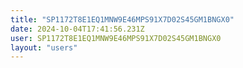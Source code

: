 ```yaml
---
title: "SP1172T8E1EQ1MNW9E46MPS91X7D02S45GM1BNGX0"
date: 2024-10-04T17:41:56.231Z
user: SP1172T8E1EQ1MNW9E46MPS91X7D02S45GM1BNGX0
layout: "users"
---
```

    